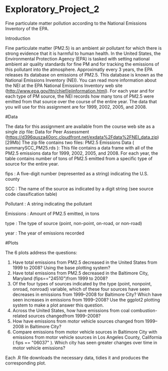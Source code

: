 # Exploratory_Project_2
Fine particulate matter pollution according to the National Emissions Inventory of the EPA.

Introduction

Fine particulate matter (PM2.5) is an ambient air pollutant for which there is strong evidence that it is harmful to human health. In the United States, the Environmental Protection Agency (EPA) is tasked with setting national ambient air quality standards for fine PM and for tracking the emissions of this pollutant into the atmosphere. Approximatly every 3 years, the EPA releases its database on emissions of PM2.5. This database is known as the National Emissions Inventory (NEI). You can read more information about the NEI at the EPA National Emissions Inventory web site (http://www.epa.gov/ttn/chief/eiinformation.html).
For each year and for each type of PM source, the NEI records how many tons of PM2.5 were emitted from that source over the course of the entire year. The data that you will use for this assignment are for 1999, 2002, 2005, and 2008.

#Data

The data for this assignment are available from the course web site as a single zip file:
Data for Peer Assessment (https://d396qusza40orc.cloudfront.net/exdata%2Fdata%2FNEI_data.zip) [29Mb]
The zip file contains two files:
PM2.5 Emissions Data ( summarySCC_PM25.rds ): This file contains a data frame with all of the PM2.5 emissions data for 1999, 2002, 2005, and 2008. For each year, the table contains number of tons of PM2.5 emitted from a specific type of source for the entire year. 

fips : A five-digit number (represented as a string) indicating the U.S. county

SCC : The name of the source as indicated by a digit string (see source code classification table) 

Pollutant : A string indicating the pollutant

Emissions : Amount of PM2.5 emitted, in tons

type : The type of source (point, non-point, on-road, or non-road)

year : The year of emissions recorded

#Plots

The 6 plots address the questions:

1. Have total emissions from PM2.5 decreased in the United States from 1999 to 2008? Using the base plotting system?
2. Have total emissions from PM2.5 decreased in the Baltimore City, Maryland (fips=="24510")from 1999 to 2008?
3. Of the four types of sources indicated by the type (point, nonpoint, onroad, nonroad) variable, which of these four sources have seen decreases in emissions from 1999–2008 for Baltimore City? Which have seen increases in emissions from 1999–2008? Use the ggplot2 plotting system to make a plot answer this question.
4. Across the United States, how have emissions from coal combustion-related sources changedfrom 1999–2008?
5. How have emissions from motor vehicle sources changed from 1999–2008 in Baltimore City?
6. Compare emissions from motor vehicle sources in Baltimore City with emissions from motor vehicle sources in Los Angeles County, California ( fips == "06037" ). Which city has seen greater changes over time in motor vehicle emissions?

Each .R file downloads the necessary data, tidies it and produces the corresponding plot. 
